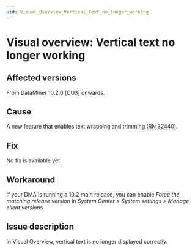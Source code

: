 ```yaml
---
uid: Visual_Overview_Vertical_Text_no_longer_working
---
```


# Visual overview: Vertical text no longer working

## Affected versions

From DataMiner 10.2.0 [CU3] onwards.

## Cause

A new feature that enables text wrapping and trimming [(RN 32440)](xref:General_Feature_Release_10.2.3#visual-overview-text-wrapping-and-trimming-id_32440).

## Fix

No fix is available yet.

## Workaround

If your DMA is running a 10.2 main release, you can enable *Force the matching release version* in *System Center > System settings > Manage client versions*.

## Issue description

In Visual Overview, vertical text is no longer displayed correctly.
